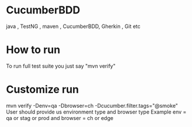 # CucumberBDD
 java , TestNG , maven , CucumberBDD, Gherkin , Git etc
 
# How to run
 To run full test suite  you just say "mvn verify"
# Customize run
       

 mvn verify -Denv=qa -Dbrowser=ch -Dcucumber.filter.tags="@smoke"
 User should provide us environment type and browser type
 Example env = qa or stag or prod and browser = ch or edge
